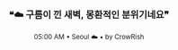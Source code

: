 <div align="center">

<br>

<h3>❝☁️ 구름이 낀 새벽, 몽환적인 분위기네요❞</h3>

<sub>05:00 AM • Seoul ☁️ • by CrowRish</sub>

<br>

</div>